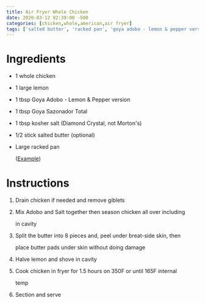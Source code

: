 ```yaml
---
title: Air Fryer Whole Chicken
date: 2020-03-12 02:39:00 -500
categories: [chicken,whole,american,air fryer]
tags: ['salted butter', 'racked pan', 'goya adobo - lemon & pepper version', 'large lemon', 'whole chicken', 'kosher salt', 'goya sazonador total']
---
```


# Ingredients

-   1 whole chicken

-   1 large lemon

-   1 tbsp Goya Adobo - Lemon & Pepper version

-   1 tbsp Goya Sazonador Total

-   1 tbsp kosher salt (Diamond Crystal, not Morton\'s)

-   1/2 stick salted butter (optional)

-   Large racked pan

    ([Example](https://www.amazon.com/dp/B06Y1P8Y4B/ref=cm_sw_r_cp_apa_i_n7E5CbR59YNCJ))



# Instructions 

1.  Drain chicken if needed and remove giblets

2.  Mix Adobo and Salt together then season chicken all over including

    in cavity

3.  Split the butter into 8 pieces and, peel under breat-side skin, then

    place butter pads under skin without doing damage

4.  Halve lemon and shove in cavity

5.  Cook chicken in fryer for 1.5 hours on 350F or until 165F internal

    temp

6.  Section and serve

